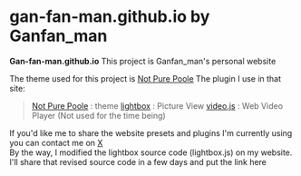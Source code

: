 # gan-fan-man.github.io  by Ganfan_man

**Gan-fan-man.github.io** This project is Ganfan_man's personal website  
  
The theme used for this project is [Not Pure Poole](https://github.com/vszhub/not-pure-poole)
The plugin I use in that site:  
> [Not Pure Poole](https://github.com/vszhub/not-pure-poole) : theme
> [lightbox](https://github.com/lokesh/lightbox2) : Picture View
> [video.js](https://github.com/videojs/video.js) : Web Video Player (Not used for the time being)

If you'd like me to share the website presets and plugins I'm currently using you can contact me on [X](https://x.com/Ganfan_man)  
By the way, I modified the lightbox source code (lightbox.js) on my website.
I'll share that revised source code in a few days and put the link here
